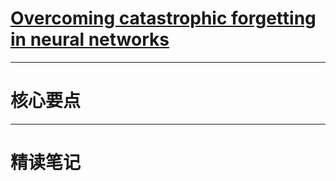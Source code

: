 # [Overcoming catastrophic forgetting in neural networks](https://arxiv.org/abs/1612.00796)

---

# 核心要点







---

# 精读笔记
